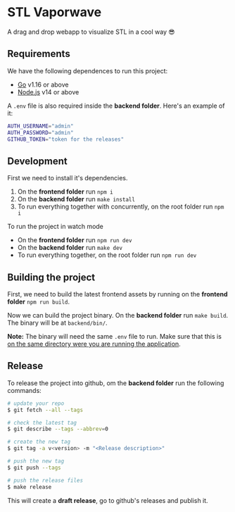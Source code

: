 # STL Vaporwave
A drag and drop webapp to visualize STL in a cool way 😎
## Requirements

We have the following dependences to run this project:

- [Go](https://golang.org/) v1.16 or above
- [Node.js](https://golang.org/) v14 or above

A `.env` file is also required inside the **backend folder**. Here's an example of it:
```bash
AUTH_USERNAME="admin"
AUTH_PASSWORD="admin"
GITHUB_TOKEN="token for the releases"
```
## Development

First we need to install it's dependencies. 
1. On the **frontend folder** run `npm i`
2. On the **backend folder** run `make install`
3. To run everything together with concurrently, on the root folder run `npm i`

To run the project in watch mode
- On the **frontend folder** run `npm run dev`
- On the **backend folder** run `make dev`
- To run everything together, on the root folder run `npm run dev`

## Building the project 

First, we need to build the latest frontend assets by running on the **frontend folder** `npm run build`.

Now we can build the project binary. On the **backend folder** run `make build`. The binary will be at `backend/bin/`.

**Note:** The binary will need the same `.env` file to run. Make sure that this is <ins>on the same directory were you are running the application</ins>.

## Release

To release the project into github, om the **backend folder** run the following commands:

```bash 
# update your repo
$ git fetch --all --tags

# check the latest tag
$ git describe --tags --abbrev=0

# create the new tag
$ git tag -a v<version> -m "<Release description>"

# push the new tag
$ git push --tags

# push the release files
$ make release  
```

This will create a **draft release**, go to github's releases and publish it.